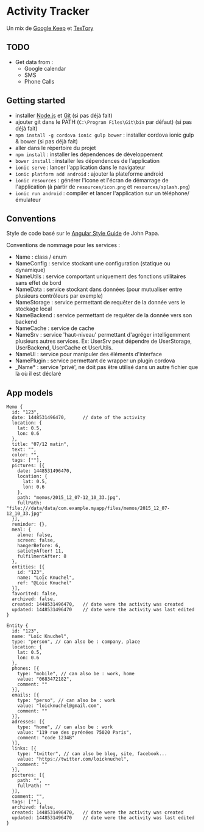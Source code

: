 # Activity Tracker

Un mix de [Google Keep](https://play.google.com/store/apps/details?id=com.google.android.keep) et [TexTory](https://play.google.com/store/apps/details?id=io.android.textory)

## TODO

- Get data from :
  - Google calendar
  - SMS
  - Phone Calls

## Getting started

- installer [Node.js](https://nodejs.org/) et [Git](https://git-scm.com/) (si pas déjà fait)
- ajouter git dans le PATH (`C:\Program Files\Git\bin` par défaut) (si pas déjà fait)
- `npm install -g cordova ionic gulp bower` : installer cordova ionic gulp & bower (si pas déjà fait)
- aller dans le répertoire du projet
- `npm install` : installer les dépendences de développement
- `bower install` : installer les dépendences de l'application
- `ionic serve` : lancer l'application dans le navigateur
- `ionic platform add android` : ajouter la plateforme android
- `ionic resources` : générer l'icone et l'écran de démarrage de l'application (à partir de `resources/icon.png` et `resources/splash.png`)
- `ionic run android` : compiler et lancer l'application sur un téléphone/émulateur

## Conventions

Style de code basé sur le [Angular Style Guide](https://github.com/johnpapa/angular-styleguide) de John Papa.

Conventions de nommage pour les services :

- Name          : class / enum
- NameConfig    : service stockant une configuration (statique ou dynamique)
- NameUtils     : service comportant uniquement des fonctions utilitaires sans effet de bord
- NameData      : service stockant dans données (pour mutualiser entre plusieurs contrôleurs par exemple)
- NameStorage   : service permettant de requêter de la donnée vers le stockage local
- NameBackend   : service permettant de requêter de la donnée vers son backend
- NameCache     : service de cache
- NameSrv       : service 'haut-niveau' permettant d'agréger intelligemment plusieurs autres services. Ex: UserSrv peut dépendre de UserStorage, UserBackend, UserCache et UserUtils.
- NameUI        : service pour manipuler des éléments d'interface
- NamePlugin    : service permettant de wrapper un plugin cordova
- _Name*        : service 'privé', ne doit pas être utilisé dans un autre fichier que là où il est déclaré

## App models

```
Memo {
  id: "123",
  date: 1448531496470,      // date of the activity
  location: {
    lat: 0.5,
    lon: 0.6
  },
  title: "07/12 matin",
  text: "",
  color: "",
  tags: [""],
  pictures: [{
    date: 1448531496470,
    location: {
      lat: 0.5,
      lon: 0.6
    },
    path: "memos/2015_12_07-12_10_33.jpg",
    fullPath: "file:///data/data/com.example.myapp/files/memos/2015_12_07-12_10_33.jpg"
  }],
  reminder: {},
  meal: {
    alone: false,
    screen: false,
    hangerBefore: 6,
    satietyAfter! 11,
    fulfilmentAfter: 8
  },
  entities: [{
    id: "123",
    name: "Loïc Knuchel",
    ref: "@Loïc Knuchel"
  }],
  favorited: false,
  archived: false,
  created: 1448531496470,   // date were the activity was created
  updated: 1448531496470    // date were the activity was last edited
}
```

```
Entity {
  id: "123",
  name: "Loïc Knuchel",
  type: "person", // can also be : company, place
  location: {
    lat: 0.5,
    lon: 0.6
  },
  phones: [{
    type: "mobile", // can also be : work, home
    value: "0683472182",
    comment: ""
  }],
  emails: [{
    type: "perso", // can also be : work
    value: "loicknuchel@gmail.com",
    comment: ""
  }],
  adresses: [{
    type: "home", // can also be : work
    value: "119 rue des pyrénées 75020 Paris",
    comment: "code 1234B"
  }],
  links: [{
    type: "twitter", // can also be blog, site, facebook...
    value: "https://twitter.com/loicknuchel",
    comment: ""
  }],
  pictures: [{
    path: "",
    fullPath: ""
  }],
  comment: "",
  tags: [""],
  archived: false,
  created: 1448531496470,   // date were the activity was created
  updated: 1448531496470    // date were the activity was last edited
}
```
